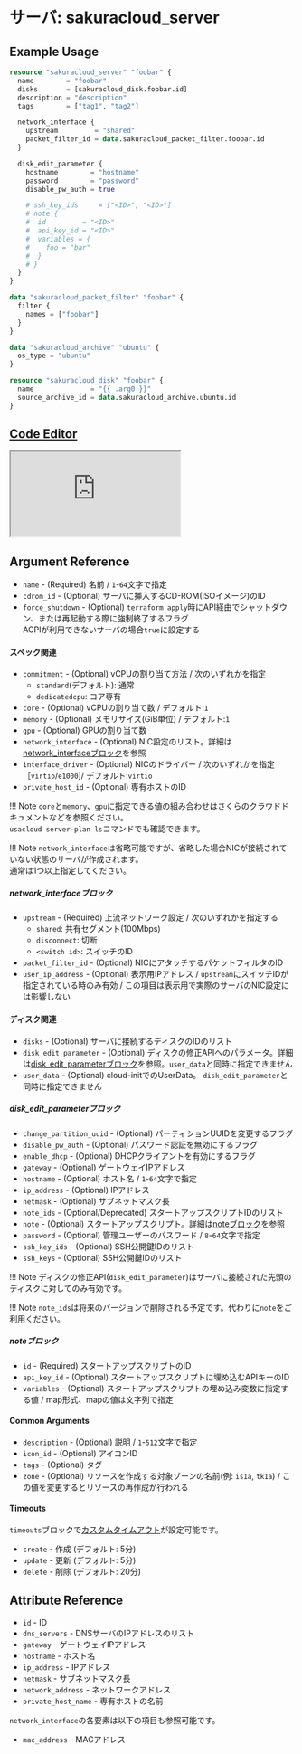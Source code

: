 # サーバ: sakuracloud_server

## Example Usage

```tf
resource "sakuracloud_server" "foobar" {
  name        = "foobar"
  disks       = [sakuracloud_disk.foobar.id]
  description = "description"
  tags        = ["tag1", "tag2"]

  network_interface {
    upstream         = "shared"
    packet_filter_id = data.sakuracloud_packet_filter.foobar.id
  }

  disk_edit_parameter {
    hostname        = "hostname"
    password        = "password"
    disable_pw_auth = true

    # ssh_key_ids     = ["<ID>", "<ID>"]
    # note {
    #  id         = "<ID>"
    #  api_key_id = "<ID>"
    #  variables = {
    #    foo = "bar"
    #  }
    # }
  }
}

data "sakuracloud_packet_filter" "foobar" {
  filter {
    names = ["foobar"]
  }
}

data "sakuracloud_archive" "ubuntu" {
  os_type = "ubuntu"
}

resource "sakuracloud_disk" "foobar" {
  name              = "{{ .arg0 }}"
  source_archive_id = data.sakuracloud_archive.ubuntu.id
}
```

<div class="editor">

<h2><a href="https://zouen-alpha.usacloud.jp/#resource/server" target="_blank" rel="noopener noreferrer">Code Editor</a></h2>

<iframe src="https://zouen-alpha.usacloud.jp/#resource/server"></iframe>

</div>


## Argument Reference

* `name` - (Required) 名前 / `1`-`64`文字で指定
* `cdrom_id` - (Optional) サーバに挿入するCD-ROM(ISOイメージ)のID
* `force_shutdown` - (Optional) `terraform apply`時にAPI経由でシャットダウン、または再起動する際に強制終了するフラグ  
ACPIが利用できないサーバの場合`true`に設定する

#### スペック関連

* `commitment` - (Optional) vCPUの割り当て方法 / 次のいずれかを指定 
    - `standard`(デフォルト): 通常
    - `dedicatedcpu`: コア専有
* `core` - (Optional) vCPUの割り当て数 / デフォルト:`1`
* `memory` - (Optional) メモリサイズ(GiB単位) / デフォルト:`1`
* `gpu` - (Optional) GPUの割り当て数 
* `network_interface` - (Optional) NIC設定のリスト。詳細は[network_interfaceブロック](#network_interface)を参照
* `interface_driver` - (Optional) NICのドライバー / 次のいずれかを指定［`virtio`/`e1000`]/ デフォルト:`virtio`
* `private_host_id` - (Optional) 専有ホストのID

!!! Note
    `core`と`memory`、`gpu`に指定できる値の組み合わせはさくらのクラウドドキュメントなどを参照ください。  
    `usacloud server-plan ls`コマンドでも確認できます。

!!! Note
    `network_interface`は省略可能ですが、省略した場合NICが接続されていない状態のサーバが作成されます。  
    通常は1つ以上指定してください。
    
##### network_interfaceブロック

* `upstream` - (Required) 上流ネットワーク設定 / 次のいずれかを指定する
    - `shared`: 共有セグメント(100Mbps)
    - `disconnect`: 切断
    - `<switch id>`: スイッチのID
* `packet_filter_id` - (Optional) NICにアタッチするパケットフィルタのID
* `user_ip_address` - (Optional) 表示用IPアドレス / `upstream`にスイッチIDが指定されている時のみ有効 / この項目は表示用で実際のサーバのNIC設定には影響しない


#### ディスク関連

* `disks` - (Optional) サーバに接続するディスクのIDのリスト
* `disk_edit_parameter` - (Optional) ディスクの修正APIへのパラメータ。詳細は[disk_edit_parameterブロック](#disk_edit_parameter)を参照。`user_data`と同時に指定できません
* `user_data` - (Optional) cloud-initでのUserData。 `disk_edit_parameter`と同時に指定できません

##### disk_edit_parameterブロック

* `change_partition_uuid` - (Optional) パーティションUUIDを変更するフラグ
* `disable_pw_auth` - (Optional) パスワード認証を無効にするフラグ
* `enable_dhcp` - (Optional) DHCPクライアントを有効にするフラグ
* `gateway` - (Optional) ゲートウェイIPアドレス
* `hostname` - (Optional) ホスト名 / `1`-`64`文字で指定
* `ip_address` - (Optional) IPアドレス
* `netmask` - (Optional) サブネットマスク長
* `note_ids` - (Optional/Deprecated) スタートアップスクリプトIDのリスト  
* `note` - (Optional) スタートアップスクリプト。詳細は[noteブロック](#note)を参照
* `password` - (Optional) 管理ユーザーのパスワード / `8`-`64`文字で指定
* `ssh_key_ids` - (Optional) SSH公開鍵IDのリスト
* `ssh_keys` - (Optional) SSH公開鍵IDのリスト

!!! Note
    ディスクの修正API(`disk_edit_parameter`)はサーバに接続された先頭のディスクに対してのみ有効です。
    
!!! Note
    `note_ids`は将来のバージョンで削除される予定です。代わりに`note`をご利用ください。
    
##### noteブロック

* `id` - (Required) スタートアップスクリプトのID
* `api_key_id` - (Optional) スタートアップスクリプトに埋め込むAPIキーのID
* `variables` - (Optional) スタートアップスクリプトの埋め込み変数に指定する値 / map形式、mapの値は文字列で指定

#### Common Arguments

* `description` - (Optional) 説明 / `1`-`512`文字で指定
* `icon_id` - (Optional) アイコンID
* `tags` - (Optional) タグ
* `zone` - (Optional) リソースを作成する対象ゾーンの名前(例: `is1a`, `tk1a`) / この値を変更するとリソースの再作成が行われる

#### Timeouts

`timeouts`ブロックで[カスタムタイムアウト](https://www.terraform.io/docs/configuration/resources.html#operation-timeouts)が設定可能です。  

* `create` - 作成 (デフォルト: 5分)
* `update` - 更新 (デフォルト: 5分)
* `delete` - 削除 (デフォルト: 20分)

## Attribute Reference

* `id` - ID
* `dns_servers` - DNSサーバのIPアドレスのリスト
* `gateway` - ゲートウェイIPアドレス
* `hostname` - ホスト名
* `ip_address` - IPアドレス
* `netmask` - サブネットマスク長
* `network_address` - ネットワークアドレス
* `private_host_name` - 専有ホストの名前

`network_interface`の各要素は以下の項目も参照可能です。

* `mac_address` - MACアドレス

